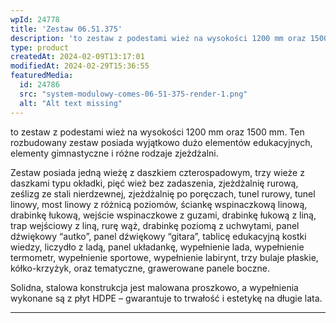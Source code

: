 ```yaml
---
wpId: 24778
title: 'Zestaw 06.51.375'
description: 'to zestaw z podestami wież na wysokości 1200 mm oraz 1500 mm. Ten rozbudowany zestaw posiada wyjątkowo dużo elementów edukacyjnych, elementy gimnastyczne i różne rodzaje zjeżdżalni. Zestaw posiada jedną wieżę z daszkiem czterospadowym, trzy wieże z daszkami typu okładki, pięć wież bez zadaszenia, zjeżdżalnię rurową, ześlizg ze stali nierdzewnej, zjeżdżalnię po poręczach, tunel rurowy, tunel linowy, most ...'
type: product
createdAt: 2024-02-09T13:17:01
modifiedAt: 2024-02-29T15:36:55
featuredMedia:
  id: 24786
  src: "system-modulowy-comes-06-51-375-render-1.png"
  alt: "Alt text missing"
---
```



to zestaw z podestami wież na wysokości 1200 mm oraz 1500 mm. Ten rozbudowany zestaw posiada wyjątkowo dużo elementów edukacyjnych, elementy gimnastyczne i różne rodzaje zjeżdżalni.

Zestaw posiada jedną wieżę z daszkiem czterospadowym, trzy wieże z daszkami typu okładki, pięć wież bez zadaszenia, zjeżdżalnię rurową, ześlizg ze stali nierdzewnej, zjeżdżalnię po poręczach, tunel rurowy, tunel linowy, most linowy z różnicą poziomów, ściankę wspinaczkową linową, drabinkę łukową, wejście wspinaczkowe z guzami, drabinkę łukową z liną, trap wejściowy z liną, rurę wąż, drabinkę poziomą z uchwytami, panel dźwiękowy “autko”, panel dźwiękowy “gitara”, tablicę edukacyjną kostki wiedzy, liczydło z ladą, panel układankę, wypełnienie lada, wypełnienie termometr, wypełnienie sportowe, wypełnienie labirynt, trzy bulaje płaskie, kółko-krzyżyk, oraz tematyczne, grawerowane panele boczne.

Solidna, stalowa konstrukcja jest malowana proszkowo, a wypełnienia wykonane są z płyt HDPE – gwarantuje to trwałość i estetykę na długie lata.

* * *